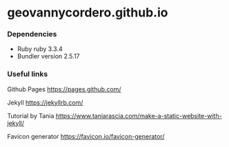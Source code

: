 # geovannycordero.github.io

### Dependencies

- Ruby ruby 3.3.4
- Bundler version 2.5.17

### Useful links

Github Pages https://pages.github.com/

Jekyll https://jekyllrb.com/

Tutorial by Tania https://www.taniarascia.com/make-a-static-website-with-jekyll/

Favicon generator https://favicon.io/favicon-generator/
